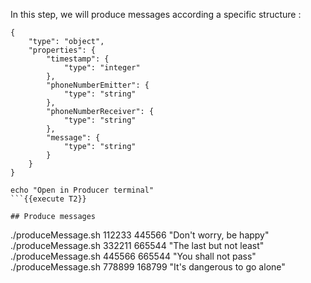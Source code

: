 
In this step, we will produce messages according a specific structure :

<pre><code>{
    "type": "object",
    "properties": {
        "timestamp": {
            "type": "integer"
        },
        "phoneNumberEmitter": {
            "type": "string"
        },
        "phoneNumberReceiver": {
            "type": "string"
        },
        "message": {
            "type": "string"
        }
    }
}</code></pre>

```
echo "Open in Producer terminal"
```{{execute T2}}

## Produce messages

```
./produceMessage.sh 112233 445566 "Don't worry, be happy"
./produceMessage.sh 332211 665544 "The last but not least"
./produceMessage.sh 445566 665544 "You shall not pass"
./produceMessage.sh 778899 168799 "It's dangerous to go alone"
```{{execute T2}}
